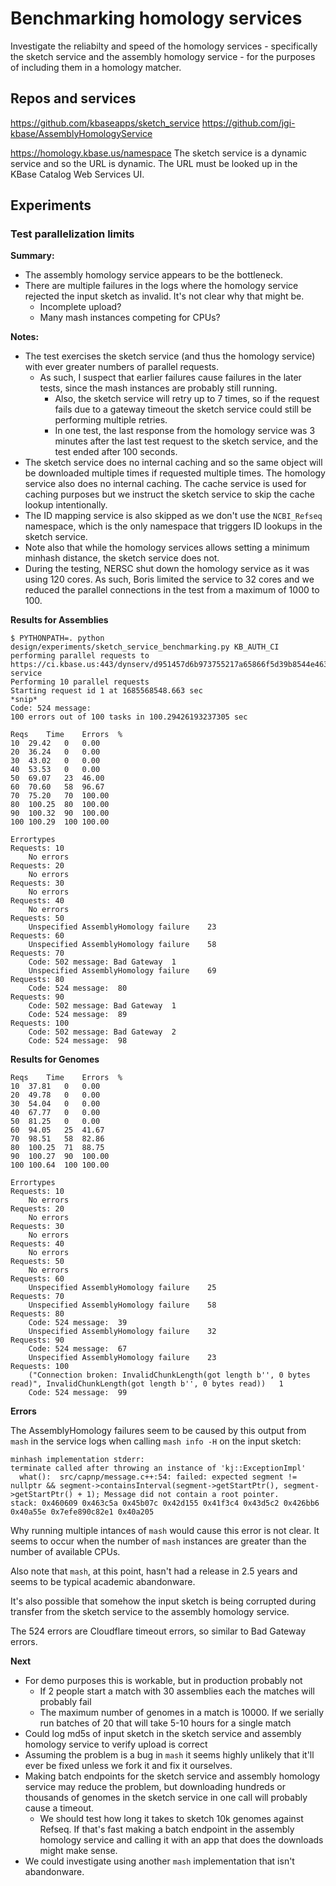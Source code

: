 # Benchmarking homology services

Investigate the reliabilty and speed of the homology services - specifically the sketch
service and the assembly homology service - for the purposes of including them in a homology
matcher.

## Repos and services

https://github.com/kbaseapps/sketch_service
https://github.com/jgi-kbase/AssemblyHomologyService

https://homology.kbase.us/namespace
The sketch service is a dynamic service and so the URL is dynamic. The URL must be looked up
in the KBase Catalog Web Services UI.

## Experiments

### Test parallelization limits

**Summary:**
* The assembly homology service appears to be the bottleneck. 
* There are multiple failures in the logs where the homology service rejected the input sketch
  as invalid. It's not clear why that might be.
  * Incomplete upload?
  * Many mash instances competing for CPUs?

**Notes:**
* The test exercises the sketch service (and thus the homology service) with ever greater
  numbers of parallel requests.
  * As such, I suspect that earlier failures cause failures in the later tests, since the mash
    instances are probably still running.
    * Also, the sketch service will retry up to 7 times, so if the request fails due to a
      gateway timeout the sketch service could still be performing multiple retries.
    * In one test, the last response from the homology service was 3 minutes after the last
      test request to the sketch service, and the test ended after 100 seconds.
* The sketch service does no internal caching and so the same object will be downloaded
  multiple times if requested multiple times. The homology service also does no internal caching.
  The cache service is used for caching purposes but we instruct the sketch service to skip
  the cache lookup intentionally.
* The ID mapping service is also skipped as we don't use the `NCBI_Refseq` namespace, which is
  the only namespace that triggers ID lookups in the sketch service.
* Note also that while the homology services allows setting a minimum minhash distance, the sketch
  service does not.
* During the testing, NERSC shut down the homology service as it was using 120 cores. As
  such, Boris limited the service to 32 cores and we reduced the parallel connections in the test
  from a maximum of 1000 to 100.

**Results for Assemblies**
```
$ PYTHONPATH=. python design/experiments/sketch_service_benchmarking.py KB_AUTH_CI
performing parallel requests to https://ci.kbase.us:443/dynserv/d951457d6b973755217a65866f5d39b8544e4632.sketch-service
Performing 10 parallel requests
Starting request id 1 at 1685568548.663 sec
*snip*
Code: 524 message: 
100 errors out of 100 tasks in 100.29426193237305 sec

Reqs	Time	Errors	%
10	29.42	0	0.00
20	36.24	0	0.00
30	43.02	0	0.00
40	53.53	0	0.00
50	69.07	23	46.00
60	70.60	58	96.67
70	75.20	70	100.00
80	100.25	80	100.00
90	100.32	90	100.00
100	100.29	100	100.00

Errortypes
Requests: 10
	No errors
Requests: 20
	No errors
Requests: 30
	No errors
Requests: 40
	No errors
Requests: 50
	Unspecified AssemblyHomology failure	23
Requests: 60
	Unspecified AssemblyHomology failure	58
Requests: 70
	Code: 502 message: Bad Gateway	1
	Unspecified AssemblyHomology failure	69
Requests: 80
	Code: 524 message: 	80
Requests: 90
	Code: 502 message: Bad Gateway	1
	Code: 524 message: 	89
Requests: 100
	Code: 502 message: Bad Gateway	2
	Code: 524 message: 	98
```

**Results for Genomes**
```
Reqs	Time	Errors	%
10	37.81	0	0.00
20	49.78	0	0.00
30	54.04	0	0.00
40	67.77	0	0.00
50	81.25	0	0.00
60	94.05	25	41.67
70	98.51	58	82.86
80	100.25	71	88.75
90	100.27	90	100.00
100	100.64	100	100.00

Errortypes
Requests: 10
	No errors
Requests: 20
	No errors
Requests: 30
	No errors
Requests: 40
	No errors
Requests: 50
	No errors
Requests: 60
	Unspecified AssemblyHomology failure	25
Requests: 70
	Unspecified AssemblyHomology failure	58
Requests: 80
	Code: 524 message: 	39
	Unspecified AssemblyHomology failure	32
Requests: 90
	Code: 524 message: 	67
	Unspecified AssemblyHomology failure	23
Requests: 100
	("Connection broken: InvalidChunkLength(got length b'', 0 bytes read)", InvalidChunkLength(got length b'', 0 bytes read))	1
	Code: 524 message: 	99
```

**Errors**

The AssemblyHomology failures seem to be caused by this output from `mash` in the service logs
when calling `mash info -H` on the input sketch:
```
minhash implementation stderr:
terminate called after throwing an instance of 'kj::ExceptionImpl'
  what():  src/capnp/message.c++:54: failed: expected segment != nullptr && segment->containsInterval(segment->getStartPtr(), segment->getStartPtr() + 1); Message did not contain a root pointer.
stack: 0x460609 0x463c5a 0x45b07c 0x42d155 0x41f3c4 0x43d5c2 0x426bb6 0x40a55e 0x7efe890c82e1 0x40a205
```

Why running multiple intances of `mash` would cause this error is not clear. It seems to occur
when the number of `mash` instances are greater than the number of available CPUs.

Also note that `mash`, at this point, hasn't had a release in 2.5 years and seems to be typical
academic abandonware.

It's also possible that somehow the input sketch is being corrupted during transfer from the
sketch service to the assembly homology service.

The 524 errors are Cloudflare timeout errors, so similar to Bad Gateway errors.

**Next**

* For demo purposes this is workable, but in production probably not
  * If 2 people start a match with 30 assemblies each the matches will probably fail
  * The maximum number of genomes in a match is 10000. If we serially run batches of 20 that will
    take 5-10 hours for a single match
* Could log md5s of input sketch in the sketch service and assembly homology service to verify
  upload is correct
* Assuming the problem is a bug in `mash` it seems highly unlikely that it'll ever be fixed
  unless we fork it and fix it ourselves.
* Making batch endpoints for the sketch service and assembly homology service may reduce the
  problem, but downloading hundreds or thousands of genomes in the sketch service in one call
  will probably cause a timeout.
  * We should test how long it takes to sketch 10k genomes against Refseq. If that's fast
    making a batch endpoint in the assembly homology service and calling it with an app that does
    the downloads might make sense.
* We could investigate using another `mash` implementation that isn't abandonware.




